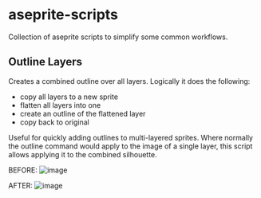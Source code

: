 # aseprite-scripts
Collection of aseprite scripts to simplify some common workflows.

## Outline Layers
Creates a combined outline over all layers. Logically it does the following:
- copy all layers to a new sprite
- flatten all layers into one
- create an outline of the flattened layer
- copy back to original

Useful for quickly adding outlines to multi-layered sprites. Where normally the outline command would apply to the image of a single layer, this script allows applying it to the combined silhouette.

BEFORE:
![image](https://github.com/user-attachments/assets/c97b32ed-1996-41ec-ab95-110d27f87fd7)

AFTER:
![image](https://github.com/user-attachments/assets/c2fb5fa7-f909-4700-a804-a422ead9e242)
